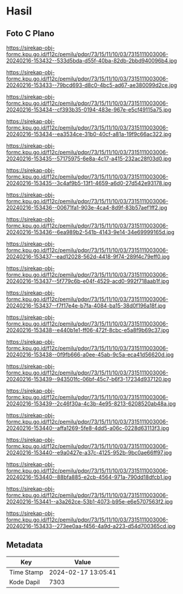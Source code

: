 # Hasil

## Foto C Plano

https://sirekap-obj-formc.kpu.go.id/f12c/pemilu/pdpr/73/15/11/10/03/7315111003006-20240216-153432--533d5bda-d55f-40ba-82db-2bbd940096b4.jpg

https://sirekap-obj-formc.kpu.go.id/f12c/pemilu/pdpr/73/15/11/10/03/7315111003006-20240216-153433--79bcd693-d8c0-4bc5-ad67-ae380099d2ce.jpg

https://sirekap-obj-formc.kpu.go.id/f12c/pemilu/pdpr/73/15/11/10/03/7315111003006-20240216-153434--cf393b35-0194-483e-967e-e5cf49115a75.jpg

https://sirekap-obj-formc.kpu.go.id/f12c/pemilu/pdpr/73/15/11/10/03/7315111003006-20240216-153434--ea3534ce-31b0-40cf-a81a-19f9c66ac322.jpg

https://sirekap-obj-formc.kpu.go.id/f12c/pemilu/pdpr/73/15/11/10/03/7315111003006-20240216-153435--57175975-6e8a-4c17-a415-232ac28f03d0.jpg

https://sirekap-obj-formc.kpu.go.id/f12c/pemilu/pdpr/73/15/11/10/03/7315111003006-20240216-153435--3c4af9b5-13f1-4659-a6d0-27d542e93178.jpg

https://sirekap-obj-formc.kpu.go.id/f12c/pemilu/pdpr/73/15/11/10/03/7315111003006-20240216-153436--00671fa1-903e-4ca4-8d9f-83b57aef1ff2.jpg

https://sirekap-obj-formc.kpu.go.id/f12c/pemilu/pdpr/73/15/11/10/03/7315111003006-20240216-153436--6ea989b2-541b-4143-9e14-34e69999165d.jpg

https://sirekap-obj-formc.kpu.go.id/f12c/pemilu/pdpr/73/15/11/10/03/7315111003006-20240216-153437--ead12028-562d-4418-9f74-289f4c79eff0.jpg

https://sirekap-obj-formc.kpu.go.id/f12c/pemilu/pdpr/73/15/11/10/03/7315111003006-20240216-153437--5f779c6b-e04f-4529-acd0-992f718aab1f.jpg

https://sirekap-obj-formc.kpu.go.id/f12c/pemilu/pdpr/73/15/11/10/03/7315111003006-20240216-153437--f7f17e4e-b7fa-4084-ba15-38d0f196a18f.jpg

https://sirekap-obj-formc.kpu.go.id/f12c/pemilu/pdpr/73/15/11/10/03/7315111003006-20240216-153438--e440b1e1-ff06-472f-8cbc-e5a8f9b69c37.jpg

https://sirekap-obj-formc.kpu.go.id/f12c/pemilu/pdpr/73/15/11/10/03/7315111003006-20240216-153438--0f9fb666-a0ee-45ab-9c5a-eca41d56620d.jpg

https://sirekap-obj-formc.kpu.go.id/f12c/pemilu/pdpr/73/15/11/10/03/7315111003006-20240216-153439--943501fc-06bf-45c7-b6f3-17234d937120.jpg

https://sirekap-obj-formc.kpu.go.id/f12c/pemilu/pdpr/73/15/11/10/03/7315111003006-20240216-153439--2c46f30a-4c3b-4e95-8213-6208520ab48a.jpg

https://sirekap-obj-formc.kpu.go.id/f12c/pemilu/pdpr/73/15/11/10/03/7315111003006-20240216-153440--affa1269-5fe8-4dd5-a06c-0228d63113f3.jpg

https://sirekap-obj-formc.kpu.go.id/f12c/pemilu/pdpr/73/15/11/10/03/7315111003006-20240216-153440--e9a0427e-a37c-4125-952b-9bc0ae66ff97.jpg

https://sirekap-obj-formc.kpu.go.id/f12c/pemilu/pdpr/73/15/11/10/03/7315111003006-20240216-153440--88bfa885-e2cb-4564-971a-790dd18dfcb1.jpg

https://sirekap-obj-formc.kpu.go.id/f12c/pemilu/pdpr/73/15/11/10/03/7315111003006-20240216-153441--a3a262ce-53b1-4073-b95e-e6e5707563f2.jpg

https://sirekap-obj-formc.kpu.go.id/f12c/pemilu/pdpr/73/15/11/10/03/7315111003006-20240216-153433--273ee0aa-f456-4a9d-a223-d54d700365cd.jpg


## Metadata

| Key        | Value               |
| ---------- | ------------------- |
| Time Stamp | 2024-02-17 13:05:41 |
| Kode Dapil | 7303                |



